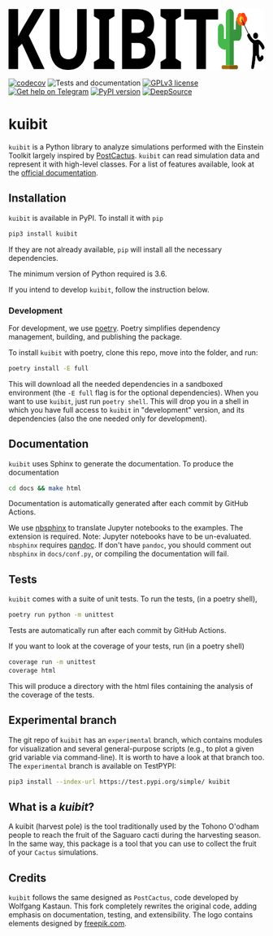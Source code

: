 <p align="center">
<img src="https://github.com/Sbozzolo/kuibit/raw/master/logo.png" height="120">
</p>

[![codecov](https://codecov.io/gh/Sbozzolo/kuibit/branch/master/graph/badge.svg)](https://codecov.io/gh/Sbozzolo/kuibit)
![Tests and documentation](https://github.com/Sbozzolo/kuibit/workflows/Tests/badge.svg)
[![GPLv3
license](https://img.shields.io/badge/License-GPLv3-blue.svg)](http://perso.crans.org/besson/LICENSE.html)
[![Get help on Telegram](https://img.shields.io/badge/Get%20help%20on-Telegram-blue.svg)](https://t.me/kuibit)
[![PyPI version](https://badge.fury.io/py/kuibit.svg)](https://badge.fury.io/py/kuibit)
[![DeepSource](https://static.deepsource.io/deepsource-badge-light-mini.svg)](https://deepsource.io/gh/Sbozzolo/kuibit/?ref=repository-badge)

# kuibit

`kuibit` is a Python library to analyze simulations performed with the Einstein
Toolkit largely inspired by
[PostCactus](https://github.com/wokast/PyCactus/tree/master/PostCactus).
`kuibit` can read simulation data and represent it with high-level classes. For
a list of features available, look at the [official
documentation](https://sbozzolo.github.io/kuibit).

## Installation

``kuibit`` is available in PyPI. To install it with `pip`
``` bash
pip3 install kuibit
```
If they are not already available, `pip` will install all the necessary dependencies.

The minimum version of Python required is 3.6.

If you intend to develop ``kuibit``, follow the instruction below.

### Development

For development, we use [poetry](https://python-poetry.org/). Poetry simplifies
dependency management, building, and publishing the package.

To install `kuibit` with poetry, clone this repo, move into the folder, and run:
``` sh
poetry install -E full
```
This will download all the needed dependencies in a sandboxed environment (the
`-E full` flag is for the optional dependencies). When you want to use
``kuibit``, just run ``poetry shell``. This will drop you in a shell in
which you have full access to ``kuibit`` in "development" version, and its
dependencies (also the one needed only for development).

## Documentation

`kuibit` uses Sphinx to generate the documentation. To produce the documentation
```sh
cd docs && make html
```
Documentation is automatically generated after each commit by GitHub Actions.

We use [nbsphinx](https://nbsphinx.readthedocs.io/) to translate Jupyter
notebooks to the examples. The extension is required. Note: Jupyter notebooks
have to be un-evaluated. `nbsphinx` requires [pandoc](https://pandoc.org/). If
don't have `pandoc`, you should comment out `nbsphinx` in `docs/conf.py`, or
compiling the documentation will fail.

## Tests

`kuibit` comes with a suite of unit tests. To run the tests, (in a poetry shell),
```sh
poetry run python -m unittest
```
Tests are automatically run after each commit by GitHub Actions.

If you want to look at the coverage of your tests, run (in a poetry shell)
```sh
coverage run -m unittest
coverage html
```
This will produce a directory with the html files containing the analysis of
the coverage of the tests.

## Experimental branch

The git repo of `kuibit` has an `experimental` branch, which contains
modules for visualization and several general-purpose scripts (e.g., to plot a
given grid variable via command-line). It is worth to have a look at that branch
too. The `experimental` branch is available on TestPYPI:
``` bash
pip3 install --index-url https://test.pypi.org/simple/ kuibit
```

## What is a _kuibit_?

A kuibit (harvest pole) is the tool traditionally used by the Tohono O'odham
people to reach the fruit of the Saguaro cacti during the harvesting season. In
the same way, this package is a tool that you can use to collect the fruit of
your `Cactus` simulations.

## Credits

`kuibit` follows the same designed as `PostCactus`, code developed by Wolfgang
Kastaun. This fork completely rewrites the original code, adding emphasis on
documentation, testing, and extensibility. The logo contains elements designed
by [freepik.com](freepik.com).

